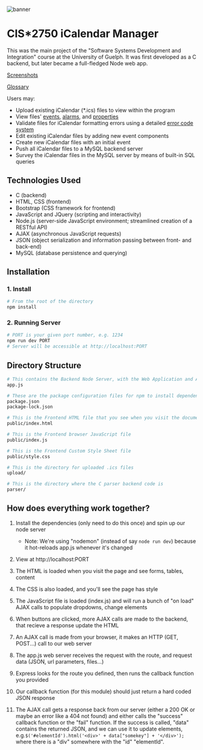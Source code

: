 ![banner](https://i.imgur.com/8HphtJG.png)
# CIS\*2750 iCalendar Manager

This was the main project of the "Software Systems Development and Integration" course at the University of Guelph. It was first developed as a C backend, but later became a full-fledged Node web app.

[Screenshots](https://github.com/jnguyen1098/iCalendarManager/wiki/Screenshots)

[Glossary](https://github.com/jnguyen1098/iCalendarStresser/wiki/Glossary)

Users may:
- Upload existing iCalendar (\*.ics) files to view within the program
- View files' [events](https://github.com/jnguyen1098/iCalendarStresser/wiki/Glossary#event), [alarms](https://github.com/jnguyen1098/iCalendarStresser/wiki/Glossary#alarm), and [properties](https://github.com/jnguyen1098/iCalendarStresser/wiki/Glossary#property)
- Validate files for iCalendar formatting errors using a detailed [error code system](https://github.com/jnguyen1098/iCalendarStresser/wiki/Error-Codes)
- Edit existing iCalendar files by adding new event components
- Create new iCalendar files with an initial event
- Push all iCalendar files to a MySQL backend server 
- Survey the iCalendar files in the MySQL server by means of built-in SQL queries

## Technologies Used
- C (backend)
- HTML, CSS (frontend)
- Bootstrap (CSS framework for frontend)
- JavaScript and JQuery (scripting and interactivity)
- Node.js (server-side JavaScript environment; streamlined creation of a RESTful API)
- AJAX (asynchronous JavaScript requests)
- JSON (object serialization and information passing between front- and back-end)
- MySQL (database persistence and querying)


## Installation

### 1. Install

```Bash
# From the root of the directory
npm install
```

### 2. Running Server

```Bash
# PORT is your given port number, e.g. 1234
npm run dev PORT
# Server will be accessible at http://localhost:PORT
```

## Directory Structure

```Bash
# This contains the Backend Node Server, with the Web Application and API
app.js

# These are the package configuration files for npm to install dependencies
package.json
package-lock.json

# This is the Frontend HTML file that you see when you visit the document root
public/index.html

# This is the Frontend browser JavaScript file
public/index.js

# This is the Frontend Custom Style Sheet file
public/style.css

# This is the directory for uploaded .ics files
upload/

# This is the directory where the C parser backend code is
parser/
```


## How does everything work together?

1. Install the dependencies (only need to do this once) and spin up our node server
    * Note: We're using "nodemon" (instead of say `node run dev`) because it hot-reloads app.js whenever it's changed

2. View at http://localhost:PORT

3. The HTML is loaded when you visit the page and see forms, tables, content

4. The CSS is also loaded, and you'll see the page has style 

5. The JavaScript file is loaded (index.js) and will run a bunch of "on load" AJAX calls to populate dropdowns, change elements

6. When buttons are clicked, more AJAX calls are made to the backend, that recieve a response update the HTML

7. An AJAX call is made from your browser, it makes an HTTP (GET, POST...) call to our web server

8. The app.js web server receives the request with the route, and request data (JSON, url parameters, files...)

9. Express looks for the route you defined, then runs the callback function you provided

10. Our callback function (for this module) should just return a hard coded JSON response

11. The AJAX call gets a response back from our server (either a 200 OK or maybe an error like a 404 not found) and either calls the "success" callback function or the "fail" function. If the success is called, "data" contains the returned JSON, and we can use it to update elements, e.g.`$('#elementId').html('<div>' + data["somekey"] + '</div>');` where there is a "div" somewhere with the "id" "elementId".
